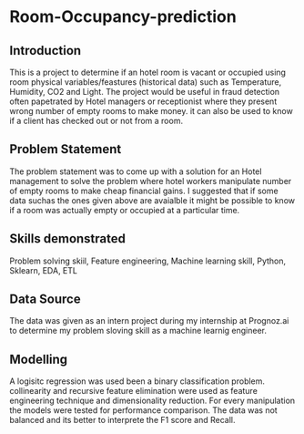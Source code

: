 # Room-Occupancy-prediction
## Introduction
This is a project to determine if an hotel room is vacant or occupied using  room physical variables/feastures (historical data) such as Temperature, Humidity, CO2 and Light. The project would be useful in fraud detection often papetrated by Hotel managers or receptionist where they present wrong number of empty rooms to make money. it can also be used to know if a client has checked out or not from a room. 
## Problem Statement
The problem statement was to come up with a solution for an Hotel management to solve the problem where hotel workers manipulate number of empty rooms to make cheap financial gains. I suggested that if some data suchas the ones given above are avaialble it might be possible to know if a room was actually empty or occupied at a particular time.
## Skills demonstrated
Problem solving skiil, Feature engineering, Machine learning skill, Python, Sklearn, EDA, ETL
## Data Source
The data was given as an intern project during my internship at Prognoz.ai to determine my problem sloving skill as a machine learnig engineer. 
## Modelling
A logisitc regression was used been a binary classification problem. collinearity and recursive feature elimination were used as feature engineering technique and dimensionality reduction. For every manipulation the models were tested for performance comparison. The data was not balanced and its better to interprete the F1 score and Recall.

